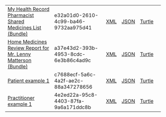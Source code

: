 <table class="list" width="100%">            
            <tr>
                <td><a href="Bundle-e32a01d0-2610-4c99-ba46-9732aa975d41.html">My Health Record Pharmacist Shared Medicines List (Bundle)</a></td>
                <td>e32a01d0-2610-4c99-ba46-9732aa975d41</td>
                <td><a href="Bundle-e32a01d0-2610-4c99-ba46-9732aa975d41.xml.html">XML</a></td>
                <td><a href="Bundle-e32a01d0-2610-4c99-ba46-9732aa975d41.json.html">JSON</a></td>
                <td><a href="Bundle-e32a01d0-2610-4c99-ba46-9732aa975d41.ttl.html">Turtle</a></td>
                <td></td>
            </tr>
            <tr>
                <td><a href="Bundle-a37e43d2-393b-4953-8cdc-6e3b86c4ad9c.html">Home Medicines Review Report for Mr. Lenny Matterson (Bundle)</a></td>
                <td>a37e43d2-393b-4953-8cdc-6e3b86c4ad9c</td>
                <td><a href="Bundle-a37e43d2-393b-4953-8cdc-6e3b86c4ad9c.xml.html">XML</a></td>
                <td><a href="Bundle-a37e43d2-393b-4953-8cdc-6e3b86c4ad9c.json.html">JSON</a></td>
                <td><a href="Bundle-a37e43d2-393b-4953-8cdc-6e3b86c4ad9c.ttl.html">Turtle</a></td>
                <td></td>
            </tr>
            <tr>
                <td><a href="Patient-c7688ecf-5a6c-4a2f-ae2c-88a347278656.html">Patient example 1</a></td>
                <td>c7688ecf-5a6c-4a2f-ae2c-88a347278656</td>
                <td><a href="Patient-c7688ecf-5a6c-4a2f-ae2c-88a347278656.xml.html">XML</a></td>
                <td><a href="Patient-c7688ecf-5a6c-4a2f-ae2c-88a347278656.json.html">JSON</a></td>
                <td><a href="Patient-c7688ecf-5a6c-4a2f-ae2c-88a347278656.ttl.html">Turtle</a></td>
                <td></td>
            </tr>
            <tr>
                <td><a href="Practitioner-4e2ed22a-95c8-4403-87fa-9a6a171ddc8b.html">Practitioner example 1</a></td>
                <td>4e2ed22a-95c8-4403-87fa-9a6a171ddc8b</td>
                <td><a href="Practitioner-4e2ed22a-95c8-4403-87fa-9a6a171ddc8b.xml.html">XML</a></td>
                <td><a href="Practitioner-4e2ed22a-95c8-4403-87fa-9a6a171ddc8b.json.html">JSON</a></td>
                <td><a href="Practitioner-4e2ed22a-95c8-4403-87fa-9a6a171ddc8b.ttl.html">Turtle</a></td>
                <td></td>
            </tr>
</table>